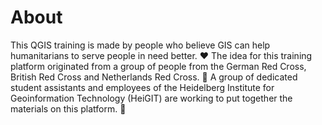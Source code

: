 # About
This QGIS training is made by people who believe GIS can help humanitarians to serve people in need better. :heart:
The idea for this training platform originated from a group of people from the German Red Cross, British Red Cross and Netherlands Red Cross. :mega:
A group of dedicated student assistants and employees of the Heidelberg Institute for Geoinformation Technology (HeiGIT) are working to put together the materials on this platform.  :hammer:
